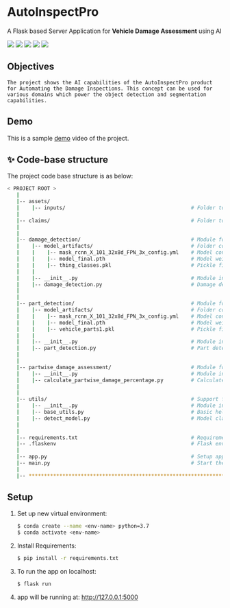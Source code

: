 
# AutoInspectPro

A Flask based Server Application for **Vehicle Damage Assessment** using AI

[![](https://img.shields.io/badge/python-3.7-blue.svg)]()
[![](https://img.shields.io/badge/Detectron2-0.6-brightgreen.svg)]()
[![](https://img.shields.io/badge/torch-1.11.0-red.svg)]()
[![](https://img.shields.io/badge/Made_with-Flask-important.svg)]()
[![](https://img.shields.io/badge/Product-AutoInspectPro-1f425f.svg)]()
<!-- [![](https://img.shields.io/badge/Powered_by-Engenuity_Ai-yellow.svg)]() -->


<!-- <br /> -->

## Objectives

    The project shows the AI capabilities of the AutoInspectPro product for Automating the Damage Inspections. This concept can be used for various domains which power the object detection and segmentation capabilities.

## Demo

This is a sample [demo](https://drive.google.com/file/d/1Csj1Q6oQPkw9a0qZLNkifSWSAdj4m0Mi/view?usp=sharing) video of the project.



## ✨ Code-base structure

The project code base structure is as below:

```bash
< PROJECT ROOT >
   |
   |-- assets/
   |    |-- inputs/                                         # Folder to store input images
   |    
   |-- claims/                                              # Folder to keep all the processed files for each claim
   |    
   |    
   |-- damage_detection/                                    # Module for Damage Detection
   |    |-- model_artifacts/                                # Folder containing all the model artefacts for part detection and segmentation
   |    |    |-- mask_rcnn_X_101_32x8d_FPN_3x_config.yml    # Model configuration file
   |    |    |-- model_final.pth                            # Model weights
   |    |    |-- thing_classes.pkl                          # Pickle file specifying all damage classes
   |    |    
   |    |-- __init__.py                                     # Module initialization
   |    |-- damage_detection.py                             # Damage detection operations
   |
   |    
   |-- part_detection/                                      # Module for part Detection
   |    |-- model_artifacts/                                # Folder containing all the model artefacts for damage detection and segmentation
   |    |    |-- mask_rcnn_X_101_32x8d_FPN_3x_config.yml    # Model configuration file
   |    |    |-- model_final.pth                            # Model weights
   |    |    |-- vehicle_parts1.pkl                         # Pickle file specifying all vahicle parts
   |    |    
   |    |-- __init__.py                                     # Module initialization
   |    |-- part_detection.py                               # Part detection operations
   |
   |
   |-- partwise_damage_assessment/                          # Module for assessing part wise damages
   |    |-- __init__.py                                     # Module initialization
   |    |-- calculate_partwise_damage_percentage.py         # Calculate part wise damage assessment
   |
   |
   |-- utils/                                               # Support files
   |    |-- __init__.py                                     # Module initialization
   |    |-- base_utils.py                                   # Basic helping functions
   |    |-- detect_model.py                                 # Model class
   |
   |
   |-- requirements.txt                                     # Requirements & dependencies
   |-- .flaskenv                                            # Flask environment configurations
   |
   |-- app.py                                               # Setup app
   |-- main.py                                              # Start the app - WSGI gateway
   |
   |-- ************************************************************************
```
<!-- <br /> -->

## Setup

1. Set up new virtual environment:

    ```bash
    $ conda create --name <env-name> python=3.7
    $ conda activate <env-name>
    ```

2. Install Requirements: 

    ```bash
    $ pip install -r requirements.txt
    ```

3. To run the app on localhost:

    ```bash
    $ flask run
    ```

4. app will be running at: 
<http://127.0.0.1:5000>
<!-- ```bash 
$ # can also set host and port manually
$ # flask run --host=0.0.0.0 --port=80
``` -->

<br />

<!-- ## ✨ Quick Start with `Docker` -->

<!-- #### Dataset Acquisition:

<pre>

Sample data to test : Chest X-Ray Images (Pneumonia)

</pre> -->
